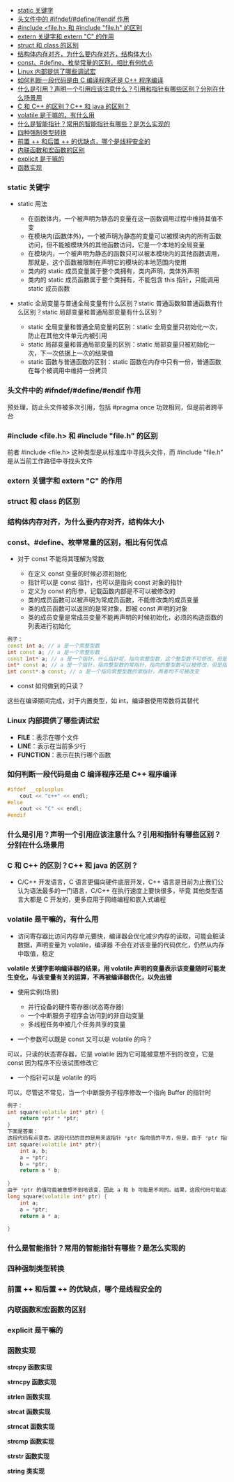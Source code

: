 * [static 关键字](#static-关键字)
* [头文件中的 #ifndef/#define/#endif 作用](#头文件中的-ifndefdefineendif-作用)
* [#include <file.h> 和 #include "file.h" 的区别](#include-fileh-和-include-fileh-的区别)
* [extern 关键字和 extern "C" 的作用](#extern-关键字和-extern-c-的作用)
* [struct 和 class 的区别](#struct-和-class-的区别)
* [结构体内存对齐，为什么要内存对齐，结构体大小](#结构体内存对齐为什么要内存对齐结构体大小)
* [const、#define、枚举常量的区别，相比有何优点](#const#define枚举常量的区别相比有何优点)
* [Linux 内部提供了哪些调试宏](#linux-内部提供了哪些调试宏)
* [如何判断一段代码是由 C 编译程序还是 C++ 程序编译](#如何判断一段代码是由-c-编译程序还是-c++-程序编译)
* [什么是引用？声明一个引用应该注意什么？引用和指针有哪些区别？分别在什么场景用](#什么是引用声明一个引用应该注意什么引用和指针有哪些区别分别在什么场景用)
* [C 和 C++ 的区别？C++ 和 java 的区别？](#c-和-c-的区别c-和-java-的区别)
* [volatile 是干嘛的，有什么用](#volatile-是干嘛的有什么用)
* [什么是智能指针？常用的智能指针有哪些？是怎么实现的](#什么是智能指针常用的智能指针有哪些是怎么实现的)
* [四种强制类型转换](#四种强制类型转换)
* [前置 ++ 和后置 ++ 的优缺点，哪个是线程安全的](#前置-++-和后置-++-的优缺点哪个是线程安全的)
* [内联函数和宏函数的区别](#内联函数和宏函数的区别)
* [explicit 是干嘛的](#explicit-是干嘛的)
* [函数实现](#函数实现)

### static 关键字

- static 用法

  - 在函数体内，一个被声明为静态的变量在这一函数调用过程中维持其值不变
  - 在模块内(函数体外)，一个被声明为静态的变量可以被模块内的所有函数访问，但不能被模块外的其他函数访问，它是一个本地的全局变量
  - 在模块内，一个被声明为静态的函数只可以被本模块内的其他函数调用，那就是，这个函数被限制在声明它的模块的本地范围内使用
  - 类内的 static 成员变量属于整个类拥有，类内声明，类体外声明
  - 类内的 static 成员函数属于整个类拥有，不能包含 this 指针，只能调用 static 成员函数

- static 全局变量与普通全局变量有什么区别？static 普通函数和普通函数有什么区别？static 局部变量和普通局部变量有什么区别？

  - static 全局变量和普通全局变量的区别：static 全局变量只初始化一次，防止在其他文件单元内被引用
  - static 局部变量和普通局部变量的区别：static 局部变量只被初始化一次，下一次依据上一次的结果值
  - static 函数与普通函数的区别：static 函数在内存中只有一份，普通函数在每个被调用中维持一份拷贝

### 头文件中的 #ifndef/#define/#endif 作用

预处理，防止头文件被多次引用，包括 #pragma once 功效相同，但是前者跨平台

### #include <file.h> 和 #include "file.h" 的区别

前者 #include <file.h> 这种类型是从标准库中寻找头文件，而 #include "file.h" 是从当前工作路径中寻找头文件

### extern 关键字和 extern "C" 的作用
### struct 和 class 的区别
### 结构体内存对齐，为什么要内存对齐，结构体大小
### const、#define、枚举常量的区别，相比有何优点

- 对于 const 不能将其理解为常数

  - 在定义 const 变量的时候必须初始化
  - 指针可以是 const 指针，也可以是指向 const 对象的指针
  - 定义为 const 的形参，记载函数内部是不可以被修改的
  - 类的成员函数可以被声明为常成员函数，不能修改类的成员变量
  - 类的成员函数可以返回的是常对象，即被 const 声明的对象
  - 类的成员变量是常成员变量不能再声明的时候初始化，必须的构造函数的列表进行初始化

```cpp
例子：
const int a; // a 是一个常整型数
int const a; // a 是一个常整形数
const int* a; // a 是一个指针，什么指针呢，指向常整型数，这个整型数不可修改，但是指针可修改
int* const a; // a 是一个指针，指向整型数的常指针，指向的整型数可以被修改，但是指针不能修改
int const* a const; // a 是一个指向常整型数的常指针，两者均不可被改变
```

- const 如何做到的只读？

这些在编译期间完成，对于内置类型，如 int，编译器使用常数将其替代

### Linux 内部提供了哪些调试宏

- __FILE__：表示在哪个文件
- __LINE__：表示在当前多少行
- __FUNCTION__：表示在执行哪个函数

### 如何判断一段代码是由 C 编译程序还是 C++ 程序编译

```cpp
#ifdef __cplusplus
    cout << "c++" << endl;
#else
    cout << "C" << endl;
#endif
```

### 什么是引用？声明一个引用应该注意什么？引用和指针有哪些区别？分别在什么场景用



### C 和 C++ 的区别？C++ 和 java 的区别？

- C/C++ 开发语言，C 语言更偏向硬件底层开发，C++ 语言是目前为止我们公认为语法最多的一门语言，C/C++ 在执行速度上要快很多，毕竟
其他类型语言大都是 C 开发的，更多应用于网络编程和嵌入式编程

### volatile 是干嘛的，有什么用

- 访问寄存器比访问内存单元要快，编译器会优化减少内存的读取，可能会脏读数据，声明变量为 volatile，编译器
不会在对该变量的代码优化，仍然从内存中取值，稳定

**volatile 关键字影响编译器的结果，用 volatile 声明的变量表示该变量随时可能发生变化，与该变量有关的运算，不再被编译器优化，以免出错**

- 使用实例(场景)
  - 并行设备的硬件寄存器(状态寄存器)
  - 一个中断服务子程序会访问到的非自动变量
  - 多线程任务中被几个任务共享的变量

- 一个参数可以既是 const 又可以是 volatile 的吗？

可以，只读的状态寄存器，它是 volatile 因为它可能被意想不到的改变，它是 const 因为程序不应该试图修改它

- 一个指针可以是 volatile 的吗

可以，尽管这不常见，当一个中断服务子程序修改一个指向 Buffer 的指针时

```cpp
例子：
int square(volatile int* ptr) {
    return *ptr * *ptr;
}
下面是答案：
这段代码有点变态。这段代码的目的是用来返指针 *ptr 指向值的平方，但是，由于 *ptr 指向一个 volatile 型参数，编译器将产生类似下面的代码：
int square(volatile int* ptr){
    int a, b;
    a = *ptr;
    b = *ptr;
    return a * b;
    
}
由于 *ptr 的值可能被意想不到地该变，因此 a 和 b 可能是不同的。结果，这段代码可能返不是你所期望的平方值！正确的代码如下：
long square(volatile int* ptr) {
    int a;
    a = *ptr;
    return a * a;
    
}
```

### 什么是智能指针？常用的智能指针有哪些？是怎么实现的
### 四种强制类型转换
### 前置 ++ 和后置 ++ 的优缺点，哪个是线程安全的
### 内联函数和宏函数的区别
### explicit 是干嘛的
### 函数实现

**strcpy 函数实现**

**strncpy 函数实现**

**strlen 函数实现**

**strcat 函数实现**

**strncat 函数实现**

**strcmp 函数实现**

**strstr 函数实现**

**string 类实现**
